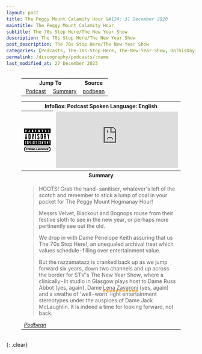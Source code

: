 ```yaml
---
layout: post
title: The Peggy Mount Calamity Hour &#124; 31 December 2020
maintitle: The Peggy Mount Calamity Hour
subtitle: The 70s Stop Here/The New Year Show
description: The 70s Stop Here/The New Year Show
post_description: The 70s Stop Here/The New Year Show
categories: [Podcasts, The-70s-Stop-Here, The-New-Year-Show, OnThisDay31December]
permalink: /discography/podcasts/:name
last_modified_at: 27 December 2023
---
```


<figure class="fig3">
<table style="text-align:center;">
<tr><th colspan="2">Jump To</th><th>Source</th></tr>
<tr><td style="width:33.33%;"><a href="#infobox1">Podcast</a></td><td style="width:33.34%;"><a href="#infobox2">Summary</a></td><td style="width:33.33%;"><a class="external-link" href="https://iporlemedia.podbean.com/e/the-70s-stop-herethe-new-year-show">podbean</a></td></tr>
</table>
</figure>

<figure class="fig3">
<table>
<tr id="infobox1"><th colspan="2">InfoBox: Podcast Spoken Language: English</th></tr>
<tr>
<th style="width:20%;"><img src="/assets/images/Parental_Advisory_Strong_Language_2002.png" class="full-width" /></th>
<td style="width:80%;"><iframe title="The 70s Stop Here/The New Year Show" allowtransparency="true" height="150" width="100%" style="border: none; min-width: min(100%, 430px);" scrolling="no" data-name="pb-iframe-player" src="https://www.podbean.com/player-v2/?from=embed&i=ybsd8-f63e1e-pb&share=1&download=1&fonts=Arial&skin=f6f6f6&font-color=&rtl=0&logo_link=&btn-skin=12&size=150"></iframe></td>
</tr>
<tr id="infobox2" class="split"><th colspan="2">Summary</th></tr>
<tr>
<td colspan="2">
<blockquote>
<p>HOOTS! Grab the hand-sanitiser, whatever's left of the scotch and remember to stick a lump of coal in your pocket for The Peggy Mount Hogmanay Hour!</p>
<p>Messrs Velvet, Blackout and Bognops rouse from their festive sloth to see in the new year, or perhaps more pertinently see out the old.</p>
<p>We drop in with Dame Penelope Keith assuring that us The 70s Stop Here!, an unequaled archival treat which values schedule-filling over entertainment value.</p>
<p>But the razzamatazz is cranked back up as we jump forward six years, down two channels and up across the border for STV's The New Year Show, where a clinically-lit studio in Glasgow plays host to Dame Russ Abbot (yes, again), Dame <span style="text-decoration: underline dashed darkorange 3px;">Lena Zavaroni</span> (yes, again) and a swathe of 'well-worn' light entertainment stereotypes under the auspices of Dame Jack McLaughlin. It is indeed a time for looking forward, not back.</p>
</blockquote>
<cite><a class="external-links" href="https://iporlemedia.podbean.com/e/the-70s-stop-herethe-new-year-show">Podbean</a></cite>
</td></tr>
</table>
</figure>

<br />{: .clear}

<style>
#infobox2 {scroll-margin-top: -3px;}
</style>

